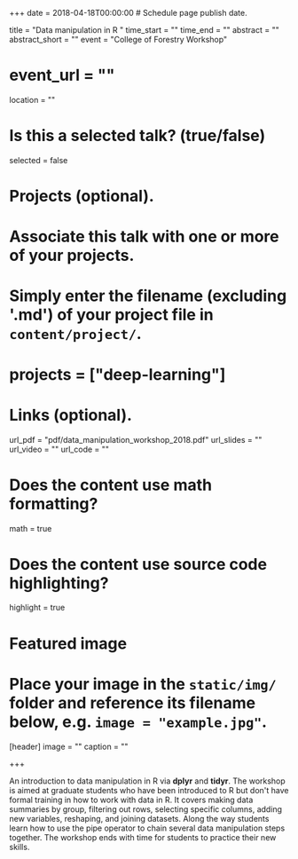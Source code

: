 +++
date = 2018-04-18T00:00:00  # Schedule page publish date.

title = "Data manipulation in R "
time_start = ""
time_end = ""
abstract = ""
abstract_short = ""
event = "College of Forestry Workshop"
# event_url = ""
location = ""

# Is this a selected talk? (true/false)
selected = false

# Projects (optional).
#   Associate this talk with one or more of your projects.
#   Simply enter the filename (excluding '.md') of your project file in `content/project/`.
# projects = ["deep-learning"]

# Links (optional).
url_pdf = "pdf/data_manipulation_workshop_2018.pdf"
url_slides = ""
url_video = ""
url_code = ""

# Does the content use math formatting?
math = true

# Does the content use source code highlighting?
highlight = true

# Featured image
# Place your image in the `static/img/` folder and reference its filename below, e.g. `image = "example.jpg"`.
[header]
image = ""
caption = ""

+++

An introduction to data manipulation in R via **dplyr** and **tidyr**.  The workshop is aimed at graduate students who have been introduced to R but don't have formal training in how to work with data in R.  It covers making data summaries by group, filtering out rows, selecting specific columns, adding new variables, reshaping, and joining datasets. Along the way students learn how to use the pipe operator to chain several data manipulation steps together.  The workshop ends with time for students to practice their new skills.
